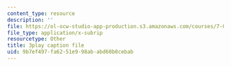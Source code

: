 ```yaml
---
content_type: resource
description: ''
file: https://ol-ocw-studio-app-production.s3.amazonaws.com/courses/7-01sc-fundamentals-of-biology-fall-2011/9b7ef497fa6251e998ababd60b0cebab_sAD1Xr3-rmI.vtt
file_type: application/x-subrip
resourcetype: Other
title: 3play caption file
uid: 9b7ef497-fa62-51e9-98ab-abd60b0cebab
---
```

